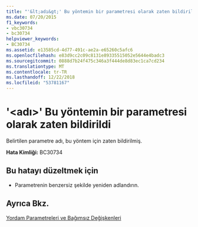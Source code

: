 ```yaml
---
title: "'&lt;adı&gt;' Bu yöntemin bir parametresi olarak zaten bildirildi"
ms.date: 07/20/2015
f1_keywords:
- vbc30734
- bc30734
helpviewer_keywords:
- BC30734
ms.assetid: e13585cd-4d77-491c-ae2a-e65260c5afc6
ms.openlocfilehash: e83d9cc2c09c8131e89335515052e5644e4badc3
ms.sourcegitcommit: 0888d7b24f475c346a3f444de8d83ec1ca7cd234
ms.translationtype: MT
ms.contentlocale: tr-TR
ms.lasthandoff: 12/22/2018
ms.locfileid: "53781167"
---
```

# <a name="ltnamegt-is-already-declared-as-a-parameter-of-this-method"></a>'&lt;adı&gt;' Bu yöntemin bir parametresi olarak zaten bildirildi
Belirtilen parametre adı, bu yöntem için zaten bildirilmiş.  
  
 **Hata Kimliği:** BC30734  
  
## <a name="to-correct-this-error"></a>Bu hatayı düzeltmek için  
  
-   Parametrenin benzersiz şekilde yeniden adlandırın.  
  
## <a name="see-also"></a>Ayrıca Bkz.  
 [Yordam Parametreleri ve Bağımsız Değişkenleri](../../visual-basic/programming-guide/language-features/procedures/procedure-parameters-and-arguments.md)
